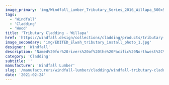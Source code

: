 ```yaml
---
image_primary: 'img/Windfall_Lumber_Tributary_Series_2016_Willapa_500x500_72dpi.jpg'
tags:
  - 'Windfall'
  - 'Cladding'
  - 'Wood'
title: 'Tributary Cladding - Willapa'
href: 'https://windfall.design/collections/cladding/products/tributary-cladding?variant=17747979713'
image_secondary: 'img/EDITED_Elwah_tributary_install_photo_1.jpg'
designer: 'Windfall'
description: 'Named%20for%20rivers%20of%20the%20Pacific%20Northwest%2C%20the%20refined%20and%20modern%A0Tributary%20Cladding%20collection%20includes%20a%20group%20of%20five%20color%20palettes%2C%20each%20with%20three%20variations%20of%20color%20on%20three%20thicknesses%20with%20a%20tongue%20and%20groove%20profile.%20With%20rounded%20edges%20and%20a%20silky%20smooth%20face%2C%20the%20translucent%2C%20low%20VOC%20finish%20simultaneously%20enlivens%20the%20wood%20and%20allows%20the%20natural%20features%20to%20shine%20through.%20Tributary%A0cladding%20has%20rounded%20edges%20and%20a%20smooth%20face.%20Dimensions%3A%207/16%u201D%2C%205/8%u201D%20%26%203/4%u201D%20thick%20x%203-1/2%u201D%20wide%20x%20varying%20lengths%202%27%20to%206%u2019.%20%A0'
category: 'Cladding'
subtitle: ''
manufacturer: 'Windfall Lumber'
slug: '/manufacturers/windfall-lumber/cladding/windfall-tributary-cladding-willapa'
date: '2021-02-24'
---
```

